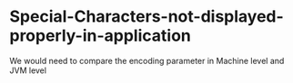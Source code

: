 # Special-Characters-not-displayed-properly-in-application
We would need to compare the encoding parameter in Machine level and JVM level

